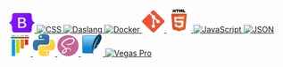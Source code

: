 <a href="https://getbootstrap.com/" target="_blank">
  <img src="https://github.com/YETIx86/YETIx86/blob/main/images/bootstrap.png?raw=true" title="Bootstrap" alt="Bootstrap" width="45" height="35"/>
</a>
<a href="https://www.w3.org/Style/CSS" target="_blank">
  <img src="https://github.com/YETIx86/YETIx86/blob/main/images/css.png?raw=true" title="CSS" alt="CSS" width="38" height="38"/>
</a>
<a href="https://daslang.io" target="_blank">
  <img src="https://github.com/YETIx86/YETIx86/blob/main/images/dascript.png?raw=true" title="Daslang" alt="Daslang" width="41" height="41"/>
</a>
<a href="https://www.docker.com" target="_blank">
  <img src="https://github.com/YETIx86/YETIx86/blob/main/images/docker.png?raw=true" title="Docker" alt="Docker" width="44" height="37"/>
</a>
<a href="https://git-scm.com" target="_blank">
  <img src="https://github.com/YETIx86/YETIx86/blob/main/images/git.png?raw=true" title="Git" alt="Git" width="40" height="40"/>
</a>
<a href="https://html.spec.whatwg.org" target="_blank">
  <img src="https://github.com/YETIx86/YETIx86/blob/main/images/html5.png?raw=true" title="HTML5" alt="HTML5" width="44" height="44"/>
</a>
<a href="https://www.javascript.com" target="_blank">
  <img src="https://github.com/YETIx86/YETIx86/blob/main/images/javascript.png?raw=true" title="JavaScript" alt="JavaScript" width="36" height="36"/>
</a>
<a href="https://www.json.org/json-en.html" target="_blank">
  <img src="https://github.com/YETIx86/YETIx86/blob/main/images/JSON.png?raw=true" title="JSON" alt="JSON" width="36" height="36"/>
</a>
<a href="https://pytest.org" target="_blank">
  <img src="https://github.com/YETIx86/YETIx86/blob/main/images/pytest.png?raw=true" title="pytest" alt="pytest" width="38" height="38"/>
</a>
<a href="https://www.python.org" target="_blank">
  <img src="https://github.com/YETIx86/YETIx86/blob/main/images/python.png?raw=true" title="Python" alt="Python" width="40" height="40"/>
</a>
<a href="https://sass-lang.com" target="_blank">
  <img src="https://github.com/YETIx86/YETIx86/blob/main/images/sass.png?raw=true" title="SASS" alt="SASS" width="38" height="38"/>
</a>
<a href="https://www.sqlite.org/index.html" target="_blank">
  <img src="https://github.com/YETIx86/YETIx86/blob/main/images/sqlite.png?raw=true" title="SQLite" alt="SQLite" width="40" height="40"/>
</a>
<a href="https://www.vegascreativesoftware.com/us/vegas-pro" target="_blank">
  <img src="https://github.com/YETIx86/YETIx86/blob/main/images/sonyvegas.png?raw=true" title="Vegas Pro" alt="Vegas Pro" width="35" height="35"/>
</a>
